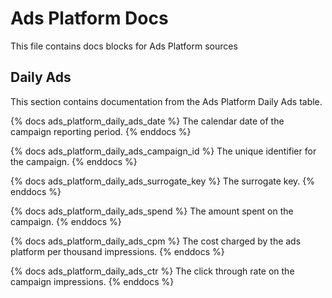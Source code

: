 # Ads Platform Docs
This file contains docs blocks for Ads Platform sources

## Daily Ads
This section contains documentation from the Ads Platform Daily Ads table.

{% docs ads_platform_daily_ads_date %}
The calendar date of the campaign reporting period.
{% enddocs %}

{% docs ads_platform_daily_ads_campaign_id %}
The unique identifier for the campaign.
{% enddocs %}

{% docs ads_platform_daily_ads_surrogate_key %}
The surrogate key.
{% enddocs %}

{% docs ads_platform_daily_ads_spend %}
The amount spent on the campaign.
{% enddocs %}

{% docs ads_platform_daily_ads_cpm %}
The cost charged by the ads platform per thousand impressions.
{% enddocs %}

{% docs ads_platform_daily_ads_ctr %}
The click through rate on the campaign impressions.
{% enddocs %}